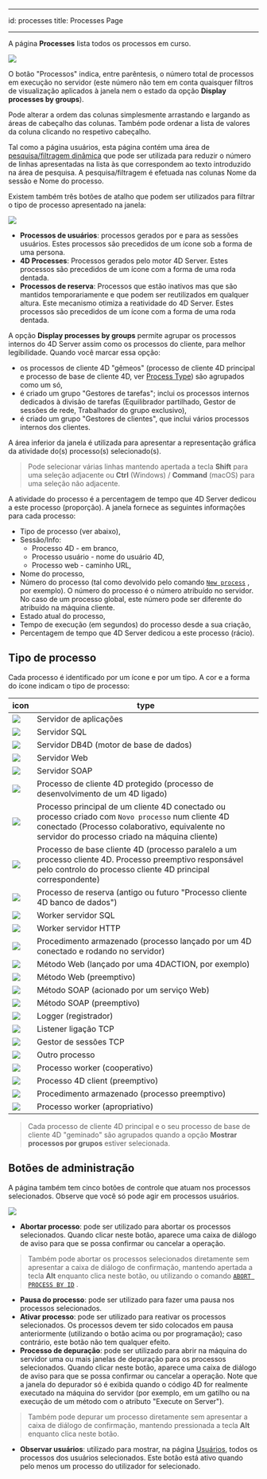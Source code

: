 - - -
id: processes title: Processes Page
- - -


A página **Processes** lista todos os processos em curso.

![](../assets/en/Admin/server-admin-process-page.png)


O botão "Processos" indica, entre parêntesis, o número total de processos em execução no servidor (este número não tem em conta quaisquer filtros de visualização aplicados à janela nem o estado da opção **Display processes by groups**).

Pode alterar a ordem das colunas simplesmente arrastando e largando as áreas de cabeçalho das colunas. Também pode ordenar a lista de valores da coluna clicando no respetivo cabeçalho.

Tal como a página usuários, esta página contém uma área de  [pesquisa/filtragem dinâmica](users.md#searchfiltering-area) que pode ser utilizada para reduzir o número de linhas apresentadas na lista às que correspondem ao texto introduzido na área de pesquisa. A pesquisa/filtragem é efetuada nas colunas Nome da sessão e Nome do processo.

Existem também três botões de atalho que podem ser utilizados para filtrar o tipo de processo apresentado na janela:

![](../assets/en/Admin/server-process-buttons.png)

- **Processos de usuários**: processos gerados por e para as sessões usuários. Estes processos são precedidos de um ícone sob a forma de uma persona.
- **4D Processes**: Processos gerados pelo motor 4D Server. Estes processos são precedidos de um ícone com a forma de uma roda dentada.
- **Processos de reserva**: Processos que estão inativos mas que são mantidos temporariamente e que podem ser reutilizados em qualquer altura. Este mecanismo otimiza a reatividade do 4D Server. Estes processos são precedidos de um ícone com a forma de uma roda dentada.

A opção **Display processes by groups** permite agrupar os processos internos do 4D Server assim como os processos do cliente, para melhor legibilidade. Quando você marcar essa opção:

- os processos de cliente 4D "gêmeos" (processo de cliente 4D principal e processo de base de cliente 4D, ver [Process Type](#process-type)) são agrupados como um só,
- é criado um grupo "Gestores de tarefas"; inclui os processos internos dedicados à divisão de tarefas (Equilibrador partilhado, Gestor de sessões de rede, Trabalhador do grupo exclusivo),
- é criado um grupo "Gestores de clientes", que inclui vários processos internos dos clientes.

A área inferior da janela é utilizada para apresentar a representação gráfica da atividade do(s) processo(s) selecionado(s).

> Pode selecionar várias linhas mantendo apertada a tecla **Shift** para uma seleção adjacente ou **Ctrl** (Windows) / **Command** (macOS) para uma seleção não adjacente.

A atividade do processo é a percentagem de tempo que 4D Server dedicou a este processo (proporção). A janela fornece as seguintes informações para cada processo:

- Tipo de processo (ver abaixo),
- Sessão/Info:
    - Processo 4D - em branco,
    - Processo usuário - nome do usuário 4D,
    - Processo web - caminho URL,
- Nome do processo,
- Número do processo (tal como devolvido pelo comando [`New process`](https://doc.4d.com/4dv19/help/command/en/page317.html) , por exemplo). O número do processo é o número atribuído no servidor. No caso de um processo global, este número pode ser diferente do atribuído na máquina cliente.
- Estado atual do processo,
- Tempo de execução (em segundos) do processo desde a sua criação,
- Percentagem de tempo que 4D Server dedicou a este processo (rácio).

## Tipo de processo

Cada processo é identificado por um ícone e por um tipo. A cor e a forma do ícone indicam o tipo de processo:

| icon                                       | type                                                                                                                                                                                                 |
| ------------------------------------------ | ---------------------------------------------------------------------------------------------------------------------------------------------------------------------------------------------------- |
| ![](../assets/en/Admin/server-icon-1.png)  | Servidor de aplicações                                                                                                                                                                               |
| ![](../assets/en/Admin/server-icon-2.png)  | Servidor SQL                                                                                                                                                                                         |
| ![](../assets/en/Admin/server-icon-3.png)  | Servidor DB4D (motor de base de dados)                                                                                                                                                               |
| ![](../assets/en/Admin/server-icon-4.png)  | Servidor Web                                                                                                                                                                                         |
| ![](../assets/en/Admin/server-icon-5.png)  | Servidor SOAP                                                                                                                                                                                        |
| ![](../assets/en/Admin/server-icon-6.png)  | Processo de cliente 4D protegido (processo de desenvolvimento de um 4D ligado)                                                                                                                       |
| ![](../assets/en/Admin/server-icon-7.png)  | Processo principal de um cliente 4D conectado ou processo criado com `Novo processo` num cliente 4D conectado (Processo colaborativo, equivalente no servidor do processo criado na máquina cliente) |
| ![](../assets/en/Admin/server-icon-8.png)  | Processo de base cliente 4D (processo paralelo a um processo cliente 4D. Processo preemptivo responsável pelo controlo do processo cliente 4D principal correspondente)                              |
| ![](../assets/en/Admin/server-icon-9.png)  | Processo de reserva (antigo ou futuro "Processo cliente 4D banco de dados")                                                                                                                          |
| ![](../assets/en/Admin/server-icon-10.png) | Worker servidor SQL                                                                                                                                                                                  |
| ![](../assets/en/Admin/server-icon-11.png) | Worker servidor HTTP                                                                                                                                                                                 |
| ![](../assets/en/Admin/server-icon-13.png) | Procedimento armazenado (processo lançado por um 4D conectado e rodando no servidor)                                                                                                                 |
| ![](../assets/en/Admin/server-icon-14.png) | Método Web (lançado por uma 4DACTION, por exemplo)                                                                                                                                                   |
| ![](../assets/en/Admin/server-icon-15.png) | Método Web (preemptivo)                                                                                                                                                                              |
| ![](../assets/en/Admin/server-icon-16.png) | Método SOAP (acionado por um serviço Web)                                                                                                                                                            |
| ![](../assets/en/Admin/server-icon-17.png) | Método SOAP (preemptivo)                                                                                                                                                                             |
| ![](../assets/en/Admin/server-icon-18.png) | Logger (registrador)                                                                                                                                                                                 |
| ![](../assets/en/Admin/server-icon-19.png) | Listener ligação TCP                                                                                                                                                                                 |
| ![](../assets/en/Admin/server-icon-20.png) | Gestor de sessões TCP                                                                                                                                                                                |
| ![](../assets/en/Admin/server-icon-21.png) | Outro processo                                                                                                                                                                                       |
| ![](../assets/en/Admin/server-icon-22.png) | Processo worker (cooperativo)                                                                                                                                                                        |
| ![](../assets/en/Admin/server-icon-23.png) | Processo 4D client (preemptivo)                                                                                                                                                                      |
| ![](../assets/en/Admin/server-icon-24.png) | Procedimento armazenado (processo preemptivo)                                                                                                                                                        |
| ![](../assets/en/Admin/server-icon-25.png) | Processo worker (apropriativo)                                                                                                                                                                       |

> Cada processo de cliente 4D principal e o seu processo de base de cliente 4D "geminado" são agrupados quando a opção **Mostrar processos por grupos** estiver selecionada.


## Botões de administração

A página também tem cinco botões de controle que atuam nos processos selecionados. Observe que você só pode agir em processos usuários.

![](../assets/en/Admin/server-process-actions.png)

- **Abortar processo**: pode ser utilizado para abortar os processos selecionados. Quando clicar neste botão, aparece uma caixa de diálogo de aviso para que se possa confirmar ou cancelar a operação.

> Também pode abortar os processos selecionados diretamente sem apresentar a caixa de diálogo de confirmação, mantendo apertada a tecla **Alt** enquanto clica neste botão, ou utilizando o comando [`ABORT PROCESS BY ID`](https://doc.4d.com/4dv19/help/command/en/page1634.html) .

- **Pausa do processo**: pode ser utilizado para fazer uma pausa nos processos selecionados.
- **Ativar processo**: pode ser utilizado para reativar os processos selecionados. Os processos devem ter sido colocados em pausa anteriormente (utilizando o botão acima ou por programação); caso contrário, este botão não tem qualquer efeito.
- **Processo de depuração**: pode ser utilizado para abrir na máquina do servidor uma ou mais janelas de depuração para os processos selecionados. Quando clicar neste botão, aparece uma caixa de diálogo de aviso para que se possa confirmar ou cancelar a operação. Note que a janela do depurador só é exibida quando o código 4D for realmente executado na máquina do servidor (por exemplo, em um gatilho ou na execução de um método com o atributo "Execute on Server").

> Também pode depurar um processo diretamente sem apresentar a caixa de diálogo de confirmação, mantendo pressionada a tecla **Alt** enquanto clica neste botão.

- **Observar usuários**: utilizado para mostrar, na página [Usuários](users.md), todos os processos dos usuários selecionados. Este botão está ativo quando pelo menos um processo do utilizador for selecionado.

